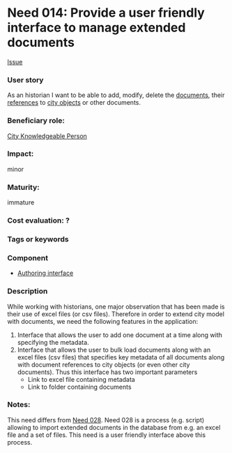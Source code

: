 
# Need 014: Provide a user friendly interface to manage extended documents

[Issue](https://github.com/MEPP-team/RICT/issues/15)

### User story

As an historian I want to be able to add, modify, delete the [documents](Definitions.md#document), their [references](Definitions.md#reference-aka-link) to [city objects](Definitions.md#city-object) or other documents.

### Beneficiary role: 
[City Knowledgeable Person](https://github.com/MEPP-team/RICT/blob/master/Doc/Devel/Needs/Roles.md#city-knowledgeable-person)

### Impact: 
minor

### Maturity: 
immature

### Cost evaluation: ?

### Tags or keywords

### Component
 * [Authoring interface](Definitions.md#authoring-interface)

### Description
While working with historians, one major observation that has been made is their use of excel files (or csv files). Therefore in order to extend city model with documents, we need the following features in the application:
1. Interface that allows the user to add one document at a time along with specifying the metadata.
2. Interface that allows the user to bulk load documents along with an excel files (csv files) that specifies key metadata of all documents along with document references to city objects (or even other city documents). Thus this interface has two important parameters
     * Link to excel file containing metadata
     * Link to folder containing documents
 
### Notes:
This need differs from [Need 028](https://github.com/MEPP-team/RICT/blob/master/Doc/Devel/Needs/Need028.md). Need 028 is a process (e.g. script) allowing to import extended documents in the database from e.g. an excel file and a set of files. This need is a user friendly interface above this process.
